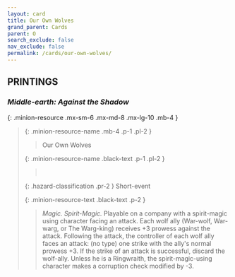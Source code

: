 ```yaml
---
layout: card
title: Our Own Wolves
grand_parent: Cards
parent: O
search_exclude: false
nav_exclude: false
permalink: /cards/our-own-wolves/
---
```


## PRINTINGS


### _Middle-earth: Against the Shadow_

{: .minion-resource .mx-sm-6 .mx-md-8 .mx-lg-10 .mb-4 }
> {: .minion-resource-name .mb-4 .p-1 .pl-2 }
> > <div class="hazard-mp"></div>
> > <div class="card-name">Our Own Wolves</div>
>
> {: .minion-resource-name .black-text .p-1 .pl-2 }
> > &nbsp;
>
> {: .hazard-classification .pr-2 }
> Short-event
>
> {: .minion-resource-text .black-text .p-2 }
> > _Magic._ _Spirit-_Magic.__ Playable on a company with a spirit-magic using character facing an attack. Each wolf ally (War-wolf, War-warg, or The Warg-king) receives +3 prowess against the attack. Following the attack, the controller of each wolf ally faces an attack: (no type) one strike with the ally's normal prowess +3. If the strike of an attack is successful, discard the wolf-ally. Unless he is a Ringwraith, the spirit-magic-using character makes a corruption check modified by -3. 
> 
